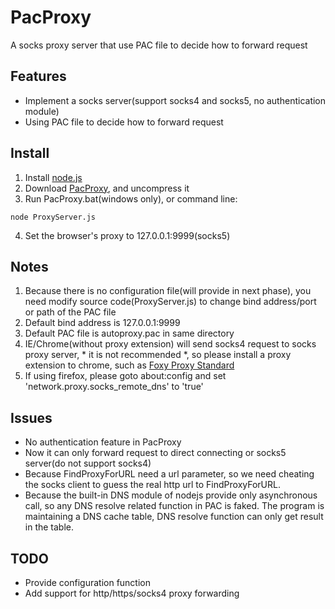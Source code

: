 PacProxy
========

A socks proxy server that use PAC file to decide how to forward request

Features
--------
* Implement a socks server(support socks4 and socks5, no authentication module)
* Using PAC file to decide how to forward request

Install
-------
1. Install [node.js](http://nodejs.org/)
2. Download [PacProxy](https://github.com/liangqing/PacProxy/archive/master.zip), and uncompress it
3. Run PacProxy.bat(windows only), or command line:

  ```
  node ProxyServer.js
  ```

4. Set the browser's proxy to 127.0.0.1:9999(socks5)

Notes
-----
1. Because there is no configuration file(will provide in next phase), you need modify source code(ProxyServer.js) to change bind address/port or path of the PAC file
2. Default bind address is 127.0.0.1:9999
3. Default PAC file is autoproxy.pac in same directory
4. IE/Chrome(without proxy extension) will send socks4 request to socks proxy server, * it is not recommended *, so please install a proxy extension to chrome, such as [Foxy Proxy Standard](https://chrome.google.com/webstore/detail/foxy-proxy-standard/gcknhkkoolaabfmlnjonogaaifnjlfnp)
5. If using firefox, please goto about:config and set 'network.proxy.socks_remote_dns' to 'true'

Issues
------
* No authentication feature in PacProxy
* Now it can only forward request to direct connecting or socks5 server(do not support socks4)
* Because FindProxyForURL need a url parameter, so we need cheating the socks client to guess the real http url to FindProxyForURL.
* Because the built-in DNS module of nodejs provide only asynchronous call, so any DNS resolve related function in PAC is faked. The program is maintaining a DNS cache table, DNS resolve function can only get result in the table.

TODO
----
* Provide configuration function
* Add support for http/https/socks4 proxy forwarding
